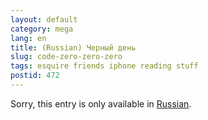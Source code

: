 ```yaml
---
layout: default
category: mega
lang: en
title: (Russian) Черный день
slug: code-zero-zero-zero
tags: esquire friends iphone reading stuff 
postid: 472
---
```

<p>Sorry, this entry is only available in <a href="/mega/export/getposts.php">Russian</a>.</p>